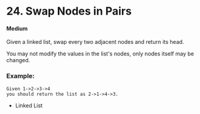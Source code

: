 # 24. Swap Nodes in Pairs
#### Medium

Given a linked list, swap every two adjacent nodes and return its head.

You may not modify the values in the list's nodes, only nodes itself may be changed.

 

### Example:

```
Given 1->2->3->4
you should return the list as 2->1->4->3.
```

* Linked List